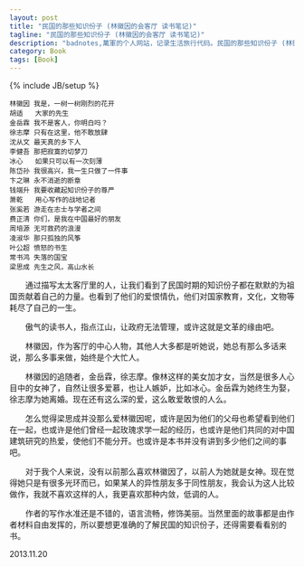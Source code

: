 ```yaml
---
layout: post
title: "民国的那些知识份子 (林徽因的会客厅 读书笔记)"
tagline: "民国的那些知识份子 (林徽因的会客厅 读书笔记)"
description: "badnotes,萬軍的个人网站，记录生活旅行代码。民国的那些知识份子 (林徽因的会客厅 读书笔记)"
category: Book
tags: [Book]
---
```

{% include JB/setup %}

    林徽因 我是，一树一树刚烈的花开
    胡适   大家的先生
    金岳霖 我不是客人，你明白吗？
    徐志摩 只有在这里，他不敢放肆
    沈从文 最天真的乡下人
    李健吾 那把寂寞的切梦刀
    冰心   如果只可以有一次刻薄
    陈岱孙 我很高兴，我一生只做了一件事
    卞之琳 永不消逝的断章
    钱端升 我要收藏起知识份子的尊严
    萧乾   用心写作的战地记者
    张奚若 游走在志士与学者之间
    费正清 你们，是我在中国最好的朋友
    周培源 无可救药的浪漫
    凌淑华 那只孤独的风筝
    叶公超 愤怒的书生
    常书鸿 失落的国宝
    梁思成 先生之风，高山水长

&emsp;&emsp;通过描写太太客厅里的人，让我们看到了民国时期的知识份子都在默默的为祖国贡献着自己的力量。也看到了他们的爱恨情仇，他们对国家教育，文化，文物等耗尽了自己的一生。

&emsp;&emsp;傲气的读书人，指点江山，让政府无法管理，或许这就是文革的缘由吧。

&emsp;&emsp;林徽因，作为客厅的中心人物，其他人大多都是听她说，她总有那么多话来说，那么多事来做，始终是个大忙人。

&emsp;&emsp;林徽因的追随者，金岳霖，徐志摩。像林这样的美女加才女，当然是很多人心目中的女神了，自然让很多爱慕，也让人嫉妒，比如冰心。金岳霖为她终生为娶，徐志摩为她离婚。现在还有这么深的爱，这么敢爱敢恨的人么。

&emsp;&emsp;怎么觉得梁思成并没那么爱林徽因呢，或许是因为他们的父母也希望看到他们在一起，也或许是他们曾经一起玫瑰求学一起的经历，也或许是他们共同的对中国建筑研究的热爱，使他们不能分开。也或许是本书并没有讲到多少他们之间的事吧。

&emsp;&emsp;对于我个人来说，没有以前那么喜欢林徽因了，以前人为她就是女神。现在觉得她只是有很多光环而已，如果某人的异性朋友多于同性朋友，我会认为这人比较做作，我就不喜欢这样的人，我更喜欢那种内敛，低调的人。

&emsp;&emsp;作者的写作水准还是不错的，语言流畅，修饰美丽。当然里面的故事都是由作者材料自由发挥的，所以要想更准确的了解民国的知识份子，还得需要看看别的书。

2013.11.20